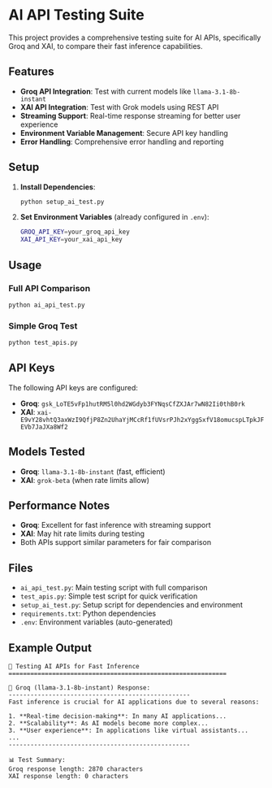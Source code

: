 # AI API Testing Suite

This project provides a comprehensive testing suite for AI APIs, specifically Groq and XAI, to compare their fast inference capabilities.

## Features

- **Groq API Integration**: Test with current models like `llama-3.1-8b-instant`
- **XAI API Integration**: Test with Grok models using REST API
- **Streaming Support**: Real-time response streaming for better user experience
- **Environment Variable Management**: Secure API key handling
- **Error Handling**: Comprehensive error handling and reporting

## Setup

1. **Install Dependencies**:
   ```bash
   python setup_ai_test.py
   ```

2. **Set Environment Variables** (already configured in `.env`):
   ```bash
   GROQ_API_KEY=your_groq_api_key
   XAI_API_KEY=your_xai_api_key
   ```

## Usage

### Full API Comparison
```bash
python ai_api_test.py
```

### Simple Groq Test
```bash
python test_apis.py
```

## API Keys

The following API keys are configured:
- **Groq**: `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`
- **XAI**: `xai-E9vY28vhtQ3axWzI9QfjP8Zn2UhaYjMCcRf1fUVsrPJh2xYggSxfV18omucspLTpkJFEVb7JaJXa8Wf2`

## Models Tested

- **Groq**: `llama-3.1-8b-instant` (fast, efficient)
- **XAI**: `grok-beta` (when rate limits allow)

## Performance Notes

- **Groq**: Excellent for fast inference with streaming support
- **XAI**: May hit rate limits during testing
- Both APIs support similar parameters for fair comparison

## Files

- `ai_api_test.py`: Main testing script with full comparison
- `test_apis.py`: Simple test script for quick verification
- `setup_ai_test.py`: Setup script for dependencies and environment
- `requirements.txt`: Python dependencies
- `.env`: Environment variables (auto-generated)

## Example Output

```
🧪 Testing AI APIs for Fast Inference
============================================================

🤖 Groq (llama-3.1-8b-instant) Response:
--------------------------------------------------
Fast inference is crucial for AI applications due to several reasons:

1. **Real-time decision-making**: In many AI applications...
2. **Scalability**: As AI models become more complex...
3. **User experience**: In applications like virtual assistants...
...
--------------------------------------------------

📊 Test Summary:
Groq response length: 2870 characters
XAI response length: 0 characters
```
